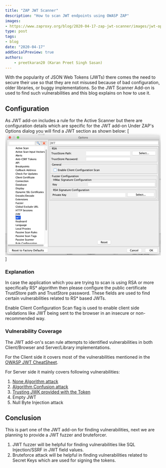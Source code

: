```yaml
---
title: "ZAP JWT Scanner"
description: "How to scan JWT endpoints using OWASP ZAP"
images:
- https://www.zaproxy.org/blog/2020-04-17-zap-jwt-scanner/images/jwt-options-panel.png
type: post
tags:
- blog
date: "2020-04-17"
addSocialPreview: true
authors:
    - preetkaran20 (Karan Preet Singh Sasan)
---
```


With the popularity of JSON Web Tokens (JWTs) there comes the need to secure their use so that they are not misused because of bad configuration, older libraries, or buggy implementations. So the JWT Scanner Add-on is used to find such vulnerabilities and this blog explains on how to use it.

## Configuration
As JWT add-on includes a rule for the Active Scanner but there are configuration details which are specific for the JWT add-on
Under ZAP's Options dialog you will find a JWT section as shown below:
[![JWT](./images/jwt-options-panel.png)]

### Explanation
In case the application which you are trying to scan is using RSA or more specifically RS* algorithm then please configure the public certificate TrustStore path and TrustStore password. These fields are used to find certain vulnerabilities related to RS* based JWTs.

Enable Client Configuration Scan flag is used to enable client side validations like JWT being sent to the browser in an insecure or non-recommended way.

### Vulnerability Coverage
The JWT add-on's scan rule attempts to identified vulnerabilities in both Client/Browser and Server/Library implementations.

For the Client side it covers most of the vulnerabilities mentioned in the [OWASP JWT CheatSheet](https://cheatsheetseries.owasp.org/cheatsheets/JSON_Web_Token_Cheat_Sheet_for_Java.html#token-storage-on-client-side).

For Server side it mainly covers following vulnerabilities:
1. [None Algorithm attack](https://auth0.com/blog/critical-vulnerabilities-in-json-web-token-libraries/#Meet-the--None--Algorithm)
2. [Algorithm Confusion attack](https://auth0.com/blog/critical-vulnerabilities-in-json-web-token-libraries/#RSA-or-HMAC-)
3. [Trusting JWK provided with the Token](https://nvd.nist.gov/vuln/detail/CVE-2018-0114)
4. Empty JWT
5. Null Byte Injection attack

## Conclusion
This is part one of the JWT add-on for finding vulnerabilities, next we are planning to provide a JWT fuzzer and bruteforcer.
1. JWT fuzzer will be helpful for finding vulnerabilities like SQL Injection/SSRF in JWT field values.
2. Bruteforce attack will be helpful in finding vulnerabilities related to Secret Keys which are used for signing the tokens.
